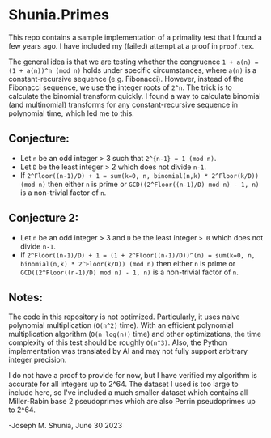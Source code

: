 # Shunia.Primes
This repo contains a sample implementation of a primality test that I found a few years ago. I have included my (failed) attempt at a proof in `proof.tex`.

The general idea is that we are testing whether the congruence `1 + a(n) = (1 + a(n))^n (mod n)` holds under specific circumstances, where `a(n)` is a constant-recursive sequence (e.g. Fibonacci). However, instead of the Fibonacci sequence, we use the integer roots of `2^n`. The trick is to calculate the binomial transform quickly. I found a way to calculate binomial (and multinomial) transforms for any constant-recursive sequence in polynomial time, which led me to this.

## Conjecture:
- Let `n` be an odd integer > 3 such that `2^{n-1} = 1 (mod n)`.
- Let `D` be the least integer > 2 which does not divide `n-1`.
- If `2^Floor((n-1)/D) + 1 = sum(k=0, n, binomial(n,k) * 2^Floor(k/D)) (mod n)` then either `n` is prime or `GCD((2^Floor((n-1)/D) mod n) - 1, n)` is a non-trivial factor of `n`.

## Conjecture 2:
- Let `n` be an odd integer > 3 and `D` be the least integer `> 0` which does not divide `n-1`.
- If `2^Floor((n-1)/D) + 1 = (1 + 2^Floor((n-1)/D))^(n) = sum(k=0, n, binomial(n,k) * 2^Floor(k/D)) (mod n)` then either `n` is prime or `GCD((2^Floor((n-1)/D) mod n) - 1, n)` is a non-trivial factor of `n`.

## Notes:
The code in this repository is not optimized. Particularly, it uses naive polynomial multiplication (`O(n^2)` time). With an efficient polynomial multiplication algorithm (`O(n log(n))` time) and other optimizations, the time complexity of this test should be roughly `O(n^3)`. Also, the Python implementation was translated by AI and may not fully support arbitrary integer precision.

I do not have a proof to provide for now, but I have verified my algorithm is accurate for all integers up to 2^64. The dataset I used is too large to include here, so I've included a much smaller dataset which contains all Miller-Rabin base 2 pseudoprimes which are also Perrin pseudoprimes up to 2^64.

-Joseph M. Shunia, June 30 2023

